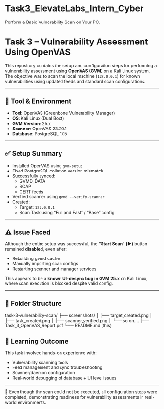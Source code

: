 # Task3_ElevateLabs_Intern_Cyber
Perform a Basic Vulnerability Scan on Your PC.


# Task 3 – Vulnerability Assessment Using OpenVAS

This repository contains the setup and configuration steps for performing a vulnerability assessment using **OpenVAS (GVM)** on a Kali Linux system. The objective was to scan the local machine (`127.0.0.1`) for known vulnerabilities using updated feeds and standard scan configurations.

---

## 🔧 Tool & Environment

- **Tool**: OpenVAS (Greenbone Vulnerability Manager)
- **OS**: Kali Linux (Dual Boot)
- **GVM Version**: 25.x
- **Scanner**: OpenVAS 23.20.1
- **Database**: PostgreSQL 17.5

---

## ✅ Setup Summary

- Installed OpenVAS using `gvm-setup`
- Fixed PostgreSQL collation version mismatch
- Successfully synced:
  - GVMD_DATA
  - SCAP
  - CERT feeds
- Verified scanner using `gvmd --verify-scanner`
- Created:
  - Target: `127.0.0.1`
  - Scan Task using “Full and Fast” / “Base” config

---

## ⚠️ Issue Faced

Although the entire setup was successful, the **"Start Scan" (▶️)** button remained **disabled**, even after:
- Rebuilding gvmd cache
- Manually importing scan configs
- Restarting scanner and manager services

This appears to be a **known UI-desync bug in GVM 25.x** on Kali Linux, where scan execution is blocked despite valid config.

---

## 📁 Folder Structure
task-3-vulnerability-scan/
├── screenshots/
│ ├── target_created.png
│ ├── task_created.png
│ ├── scanner_verified.png
│ └── so on....
├── Task_3_OpenVAS_Report.pdf
└── README.md (this)



## 🧠 Learning Outcome

This task involved hands-on experience with:
- Vulnerability scanning tools
- Feed management and sync troubleshooting
- Scanner/daemon configuration
- Real-world debugging of database + UI level issues

---

📌 Even though the scan could not be executed, all configuration steps were completed, demonstrating readiness for vulnerability assessments in real-world environments.




